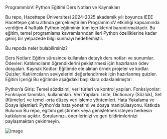 ProgrammixV: Python Eğitimi Ders Notları ve Kaynakları

Bu repo, Hacettepe Üniversitesi 2024-2025 akademik yılı boyunca IEEE Hacettepe çatısı altında gerçekleştirilen ProgrammixV etkinliği kapsamında verdiğim 4 haftalık Python eğitiminin tüm içeriklerini barındırmaktadır. Bu eğitim, temel programlama kavramlarından ileri Python özelliklerine kadar geniş bir yelpazede bilgi sunmayı hedeflemiştir.

Bu repoda neler bulabilirsiniz?

Ders Notları: Eğitim süresince kullanılan detaylı ders notları ve sunumlar.
Ödevler: Katılımcıların öğrendiklerini pekiştirmesi için hazırlanan ödev dosyaları.
Kaynak Kodlar: Eğitimde ele alınan örnek projeler ve kodlar.
Quizler: Katılımcıların seviyelerini değerlendirmek için hazırlanmış quizler.
Eğitim İçeriği
Bu eğitimde aşağıdaki başlıklara odaklanılmıştır:

Python’a Giriş: Temel sözdizimi, veri türleri ve kontrol yapıları.
Fonksiyonlar: Fonksiyon tanımları, kullanımları.
Veri Yapıları: Liste, Dictionary (Sözlük), Set (Kümeler) ve temel-orta düzey veri işleme yöntemleri.
Hata Yakalama ve Dosya İşlemleri: Python'da hata yönetimi ve dosya manipülasyonu.
Katkıda Bulunun
Bu repo, eğitimi geliştirmek veya genişletmek isteyen herkesin katkılarına açıktır. Sorularınızı, önerilerinizi ve geri bildirimlerinizi paylaşmaktan çekinmeyin.

![image](https://github.com/user-attachments/assets/5be9c187-51a6-463b-aaab-7c95ae8a67c3)

